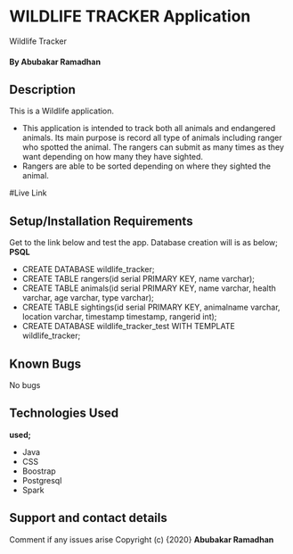 # WILDLIFE TRACKER  Application
Wildlife Tracker
#### By **Abubakar Ramadhan**
## Description
This is a Wildlife application.
* This application is intended to track both all animals and endangered animals.
Its main purpose is record all type of animals including ranger who spotted the animal.
The rangers can submit as many times as they want depending on how many they have sighted.
* Rangers are able to be sorted depending on where they sighted the animal.


#Live Link
   

## Setup/Installation Requirements

Get to the link below and test the app. Database creation will is as below;
**PSQL**
* CREATE DATABASE wildlife_tracker;
* CREATE TABLE rangers(id serial PRIMARY KEY, name varchar);
* CREATE TABLE animals(id serial PRIMARY KEY, name varchar, health varchar, age varchar, type varchar);
* CREATE TABLE sightings(id serial PRIMARY KEY, animalname varchar, location varchar, timestamp timestamp, rangerid int);
* CREATE DATABASE wildlife_tracker_test WITH TEMPLATE wildlife_tracker;
## Known Bugs
No bugs
## Technologies Used
**used;**
* Java
* CSS
* Boostrap
* Postgresql
* Spark
## Support and contact details
Comment if any issues arise
Copyright (c) {2020} **Abubakar Ramadhan**